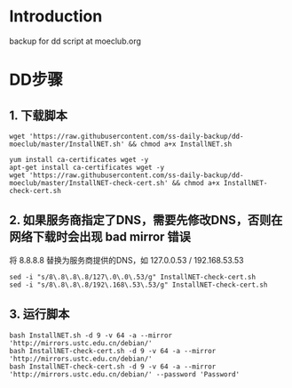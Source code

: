# Introduction
backup for dd script at moeclub.org

# DD步骤

## 1. 下载脚本
```
wget 'https://raw.githubusercontent.com/ss-daily-backup/dd-moeclub/master/InstallNET.sh' && chmod a+x InstallNET.sh

yum install ca-certificates wget -y
apt-get install ca-certificates wget -y
wget 'https://raw.githubusercontent.com/ss-daily-backup/dd-moeclub/master/InstallNET-check-cert.sh' && chmod a+x InstallNET-check-cert.sh
```

## 2. 如果服务商指定了DNS，需要先修改DNS，否则在网络下载时会出现 bad mirror 错误

将 8.8.8.8 替换为服务商提供的DNS，如 127.0.0.53 / 192.168.53.53
```
sed -i "s/8\.8\.8\.8/127\.0\.0\.53/g" InstallNET-check-cert.sh
sed -i "s/8\.8\.8\.8/192\.168\.53\.53/g" InstallNET-check-cert.sh
```

## 3. 运行脚本
```
bash InstallNET.sh -d 9 -v 64 -a --mirror 'http://mirrors.ustc.edu.cn/debian/'
bash InstallNET-check-cert.sh -d 9 -v 64 -a --mirror 'http://mirrors.ustc.edu.cn/debian/'
bash InstallNET-check-cert.sh -d 9 -v 64 -a --mirror 'http://mirrors.ustc.edu.cn/debian/' --password 'Password'
```
